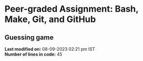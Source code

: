 # Peer-graded Assignment: Bash, Make, Git, and GitHub
## Guessing game
**Last modified on:** 08-09-2023 02:21 pm IST  
**Number of lines in code:** 45
